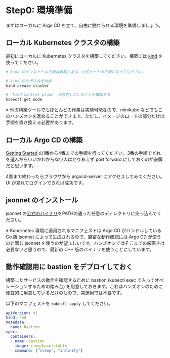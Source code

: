 # Step0: 環境準備

まずはローカルに Argo CD を立て、自由に触れられる環境を準備しましょう。

## ローカル Kubernetes クラスタの構築

最初にローカルに Kubernetes クラスタを構築してください。構築には [kind] を使ってください。

[kind]: https://kind.sigs.k8s.io/

```bash
# kind のインストール手順は省略します。公式サイトの手順に従ってください。

# kind のクラスタを作成
kind create cluster

# `kind-control-plane` が存在していることを確認する
kubectl get node
```

※ 他の構築ツールでもほとんどの作業は実施可能なので、minikube などでもこのハンズオンを進めることができます。ただし、イメージのロードの部分だけは手順を置き換える必要があります。

## ローカル Argo CD の構築

[Getting Started](https://argo-cd.readthedocs.io/en/stable/getting_started/) の1番から4番までの手順を行ってください。3番の手順でどれを選んだらいいかわからない人はとりあえず port forward にしておくのが安牌だと思います。

4番まで終わったらブラウザから argocd-server にアクセスしてみてください。UI が見れてログインできれば成功です。

## jsonnet のインストール

jsonnet の[公式のバイナリ](https://github.com/google/jsonnet/releases)をPATHの通った任意のディレクトリに突っ込んでください。

※ Kubernetes 環境に適用されるマニフェストは Argo CD がバンドルしている Go 版 jsonnet によって生成されるので、厳密な動作確認には Argo CD が使うのと同じ jsonnet を使うのが望ましいです。ハンズオンではそこまでの厳密さは必要ないと思うので、最新の C++ 版のバイナリを使うことにしています。

## 動作確認用に bastion をデプロイしておく

構築したサービスの動作を確認するために bastion (kubectl exec で入ってオペレーションするための踏み台) を用意しておきます。これはハンズオンのために便宜的に用意しているだけのもので、実運用では不要です。

以下のマニフェストを `kubectl apply` してください。

```yaml
apiVersion: v1
kind: Pod
metadata:
  name: bastion
spec:
  containers:
  - name: bastion
    image: cimg/base:stable
    command: ["sleep", "infinity"]
```
